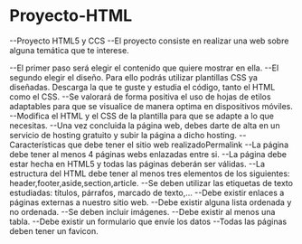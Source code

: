# Proyecto-HTML
--Proyecto HTML5 y CCS
--El proyecto consiste en realizar una web sobre alguna temática que te interese.

--El primer paso será elegir el contenido que quiere mostrar en ella.
--El segundo elegir el diseño. Para ello podrás utilizar plantillas CSS ya diseñadas. Descarga la que te guste y estudia el código, tanto el HTML como el CSS. 
--Se valorará de forma positiva el uso de hojas de etilos adaptables para que se visualice de manera optima en dispositivos móviles.
--Modifica el HTML y el CSS de la plantilla para que se adapte a lo que necesitas.
--Una vez concluida la página web, debes darte de alta en un servicio de hosting gratuito y subir la página a dicho hosting.
--Características que debe tener el sitio web realizadoPermalink
--La página debe tener al menos 4 páginas webs enlazadas entre si.
--La página debe estar hecha en HTML5 y todas las páginas deberán ser válidas.
--La estructura del HTML debe tener al menos tres elementos de los siguientes: header,footer,aside,section,article.
--Se deben utilizar las etiquetas de texto estudiadas: títulos, párrafos, marcado de texto,…
--Debe existir enlaces a páginas externas a nuestro sitio web.
--Debe existir alguna lista ordenada y no ordenada.
--Se deben incluir imágenes.
--Debe existir al menos una tabla.
--Debe existir un formulario que envíe los datos
--Todas las páginas deben tener un favicon.
